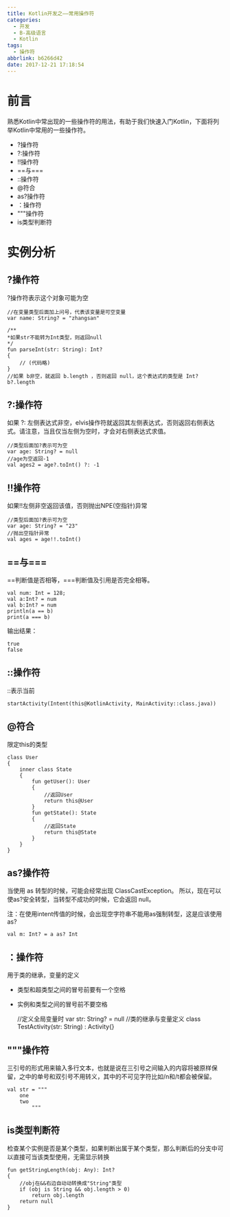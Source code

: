 ```yaml
---
title: Kotlin开发之——常用操作符
categories:
  - 开发
  - B-高级语言
  - Kotlin
tags:
  - 操作符
abbrlink: b6266d42
date: 2017-12-21 17:18:54
---
```

# 前言 
熟悉Kotlin中常出现的一些操作符的用法，有助于我们快速入门Kotlin，下面将列举Kotlin中常用的一些操作符。  
 
- ?操作符 
- ?:操作符
- !!操作符
- ==与===
- ::操作符
- @符合
- as?操作符
- ：操作符
- """操作符
- is类型判断符
<!--more-->

# 实例分析  
## ?操作符  
?操作符表示这个对象可能为空    
	
	//在变量类型后面加上问号，代表该变量是可空变量  
	var name: String? = "zhangsan"
	
	/**
	*如果str不能转为Int类型，则返回null
	*/
	fun parseInt(str: String): Int? 
	{ 
  		// (代码略)
	}
	//如果 b非空，就返回 b.length ，否则返回 null，这个表达式的类型是 Int? 
	b?.length 
## ?:操作符
如果 ?: 左侧表达式非空，elvis操作符就返回其左侧表达式，否则返回右侧表达式。请注意，当且仅当左侧为空时，才会对右侧表达式求值。   

    //类型后面加?表示可为空
    var age: String? = null
	//age为空返回-1
    val ages2 = age?.toInt() ?: -1
## !!操作符  
如果!!左侧非空返回该值，否则抛出NPE(空指针)异常   

	//类型后面加?表示可为空
	var age: String? = "23" 
	//抛出空指针异常
	val ages = age!!.toInt()
## ==与===
==判断值是否相等，===判断值及引用是否完全相等。   

	val num: Int = 128;
	val a:Int? = num
	val b:Int? = num
	println(a == b)
	print(a === b)
输出结果： 
  
	true
	false

## ::操作符
::表示当前

	startActivity(Intent(this@KotlinActivity, MainActivity::class.java))
## @符合
限定this的类型  

	class User 
	{
    	inner class State
		{
        	fun getUser(): User
			{
            	//返回User
            	return this@User
        	}
        	fun getState(): State
			{
            	//返回State
            	return this@State
        	}
    	}
	}
## as?操作符   
当使用 as 转型的时候，可能会经常出现 ClassCastException。 所以，现在可以使as?安全转型，当转型不成功的时候，它会返回 null。  

注：在使用intent传值的时候，会出现空字符串不能用as强制转型，这是应该使用as?    

	val m: Int? = a as? Int
## ：操作符
用于类的继承，变量的定义   

- 类型和超类型之间的冒号前要有一个空格 
- 实例和类型之间的冒号前不要空格

	//定义全局变量时
	var str: String? = null
	//类的继承与变量定义
	class TestActivity<T : Serializable>(str: String) : Activity{}

## """操作符

三引号的形式用来输入多行文本，也就是说在三引号之间输入的内容将被原样保留，之中的单号和双引号不用转义，其中的不可见字符比如/n和/t都会被保留。  

	val str = """
        one
        two
            """

## is类型判断符
检查某个实例是否是某个类型，如果判断出属于某个类型，那么判断后的分支中可以直接可当该类型使用，无需显示转换   

	fun getStringLength(obj: Any): Int? 
	{
        //obj在&&右边自动动转换成"String"类型
        if (obj is String && obj.length > 0)
            return obj.length
        return null
    }

